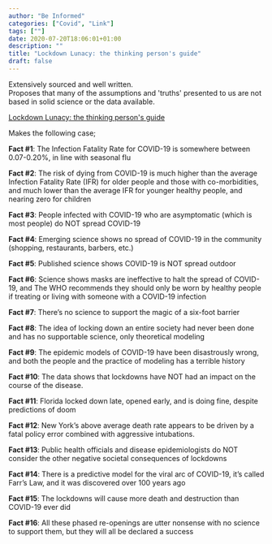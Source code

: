 ```yaml
---
author: "Be Informed"
categories: ["Covid", "Link"]
tags: [""]
date: 2020-07-20T18:06:01+01:00
description: ""
title: "Lockdown Lunacy: the thinking person's guide"
draft: false
---
```


Extensively sourced and well written.  
Proposes that many of the assumptions and 'truths' presented to us are not based in solid science or the data available.  

[Lockdown Lunacy: the thinking person's guide](https://jbhandleyblog.com/home/lockdownlunacy)  

Makes the following case;

**Fact #1**: The Infection Fatality Rate for COVID-19 is somewhere between 0.07-0.20%, in line with seasonal flu

**Fact #2**: The risk of dying from COVID-19 is much higher than the average Infection Fatality Rate (IFR) for older people and those with co-morbidities, and much lower than the average IFR for younger healthy people, and nearing zero for children

**Fact #3**: People infected with COVID-19 who are asymptomatic (which is most people) do NOT spread COVID-19

**Fact #4**: Emerging science shows no spread of COVID-19 in the community (shopping, restaurants, barbers, etc.) 

**Fact #5**: Published science shows COVID-19 is NOT spread outdoor

**Fact #6**: Science shows masks are ineffective to halt the spread of COVID-19, and The WHO recommends they should only be worn by healthy people if treating or living with someone with a COVID-19 infection

**Fact #7**: There’s no science to support the magic of a six-foot barrier

**Fact #8**: The idea of locking down an entire society had never been done and has no supportable science, only theoretical modeling

**Fact #9**: The epidemic models of COVID-19 have been disastrously wrong, and both the people and the practice of modeling has a terrible history

**Fact #10**: The data shows that lockdowns have NOT had an impact on the course of the disease.

**Fact #11**: Florida locked down late, opened early, and is doing fine, despite predictions of doom

**Fact #12**: New York’s above average death rate appears to be driven by a fatal policy error combined with aggressive intubations.

**Fact #13**: Public health officials and disease epidemiologists do NOT consider the other negative societal consequences of lockdowns

**Fact #14**: There is a predictive model for the viral arc of COVID-19, it’s called Farr’s Law, and it was discovered over 100 years ago

**Fact #15**: The lockdowns will cause more death and destruction than COVID-19 ever did

**Fact #16**: All these phased re-openings are utter nonsense with no science to support them, but they will all be declared a success

